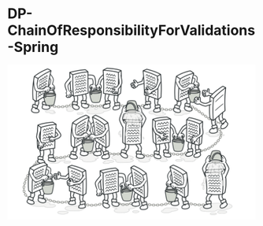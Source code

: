 # DP-ChainOfResponsibilityForValidations-Spring

![alt text](https://github.com/RaphaelStopa/DP-ChainOfResponsibilityForValidations-Spring/blob/master/chain-of-responsibility-3x.png)
